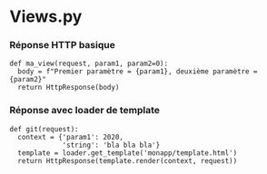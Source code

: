# Views.py

### Réponse HTTP basique
    def ma_view(request, param1, param2=0):
      body = f"Premier paramètre = {param1}, deuxième paramètre = {param2}"
      return HttpResponse(body)
  
  ### Réponse avec loader de template
    def git(request):
      context = {'param1': 2020,
                 'string': 'bla bla bla'}
      template = loader.get_template('monapp/template.html')
      return HttpResponse(template.render(context, request))
